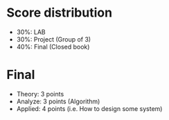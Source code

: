 # Score distribution
- 30%: LAB
- 30%: Project (Group of 3)
- 40%: Final (Closed book)

# Final
- Theory: 3 points
- Analyze: 3 points (Algorithm)
- Applied: 4 points (i.e. How to design some system)